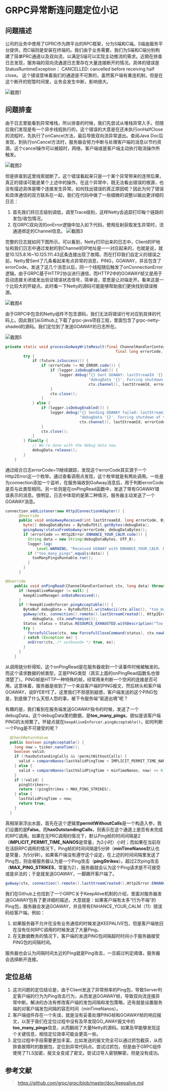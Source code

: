 # GRPC异常断连问题定位小记

## 问题描述
公司的业务中使用了GPRC作为跨平台的RPC框架，分为S端和C端。S端由服务平台提供，而C端则是安装在终端的。我们由于业务需要，我们为S端和C端分别构建了简单PRC通道以及双向流，以满足S端可以实现主动推流的需求。近期在排查日志发现，服务端的双向流通道日志里存在大量连接断开的情况。具体的错误是StatusRuntimeException： CANCELLED: cancelled before receiving half close。 这个错误意味着我们的通道是不可靠的，虽然客户端有重连机制，但是在这个断开的短暂时间里，业务会发生中断，影响很大。

![截图1](grpc-image1.png)

## 问题排查
由于日志里能看到异常堆栈，所以排查的时候，我们先尝试从堆栈异常入手。但随后我们发现是有一个异步线程执行的，这个错误的大意是在还未执行onHalfClose的流程时，先执行了onCancel方法，最后导致双向流异常退出。查阅Java Doc后发现，到执行onCancel方法时，服务器会努力中断与处理客户端的消息以节约资源。这个cancel操作可以被超时，网络，客户端或是客户端主动执行取消操作所触发。

![截图2](grpc-image2.png)

但是排查到这里线索就断了。这个错误看起来只是一个某个异常带来的连带后果，真正的错误可能是某个上述中的操作。在这个异常中，既无法看出错误的根源，也没有描述具体是哪个连接发生异常。如何找出错误的真正原因呢？因此为何了错误和具体通信的双方联系在一起，我们在代码中做了一些细微的调整以输出更详细的日志：

1. 首先我们将日志级别调低，调至Trace级别，这样Netty会追踪打印每个链路的发包/收包情况。
2. 在GRPC双向流的onError逻辑中加入如下代码，使用反射获取发生异常时，流通道绑定的Channel信息。
![截图3](grpc-image3.png)

完整的日志就如同下图所示。可以看到，Netty打印出来的日志中，Client的IP地址和我们日志中通过发射的到Channel的IP地址是一一对应起来的，也就是说，就是10.125.8.16~10.125.111.43这条连接出现了故障。而在打印我们自定义的错误之前，Netty曾Sent了几条看起来有点异常的消息，PING，GOAWAY，并且包含了errorCode。发送了这几个消息以后，同一个线程随后触发了onConnectionError逻辑。由于GRPC基于HTTP2协议进行通信，而HTTP2中的GOAWAY帧又是用于启动连接关闭或发出验证错误状态信号，简单说，意思是让对端走开。看来这是一个比较大的怀疑点。此时看一下Netty的源码可能能够帮助我们更快找到错误根源。

![截图4](grpc-image4.png)

由于GRPC中包含的Netty组件不包含源码，我们无法将错误行号对应到具体的代码上。因此我们从Github上下载了grpc-java项目工程，里面包含了grpc-netty-shaded的源码。我们定位到了发送GOAWAY的日志所在。

![截图5](grpc-image5.png)

```java
private static void processGoAwayWriteResult(final ChannelHandlerContext ctx, final int lastStreamId,
                                                 final long errorCode, final ByteBuf debugData, ChannelFuture future) {
        try {
            if (future.isSuccess()) {
                if (errorCode != NO_ERROR.code()) {
                    if (logger.isDebugEnabled()) {
                        logger.debug("{} Sent GOAWAY: lastStreamId '{}', errorCode '{}', " +
                                     "debugData '{}'. Forcing shutdown of the connection.",
                                     ctx.channel(), lastStreamId, errorCode, debugData.toString(UTF_8), future.cause());
                    }
                    ctx.close();
                }
            } else {
                if (logger.isDebugEnabled()) {
                    logger.debug("{} Sending GOAWAY failed: lastStreamId '{}', errorCode '{}', " +
                                 "debugData '{}'. Forcing shutdown of the connection.",
                                 ctx.channel(), lastStreamId, errorCode, debugData.toString(UTF_8), future.cause());
                }
                ctx.close();
            }
        } finally {
            // We're done with the debug data now.
            debugData.release();
        }
    }
```

通过结合日志errorCode=11继续跟踪，发现这个errorCode其实源于一个Http2Error这一个枚举。通过查看调用点发现，这个枚举就是有两处调用。一处是为connection添加一个监听，在服务端收到GoAway消息后，用于判断errorCode是否与此类型相同。另一处则是在onPingRead函数中，发送了带有GOAWAY错误表示的消息。很明显，日志中体现的是第二种情况，服务器主动发送了一个GOAWAY消息。

```java
connection.addListener(new Http2ConnectionAdapter() {
      @Override
      public void onGoAwayReceived(int lastStreamId, long errorCode, ByteBuf debugData) {
        byte[] debugDataBytes = ByteBufUtil.getBytes(debugData);
        goingAway(statusFromGoAway(errorCode, debugDataBytes));
        if (errorCode == Http2Error.ENHANCE_YOUR_CALM.code()) {
          String data = new String(debugDataBytes, UTF_8);
          logger.log(
              Level.WARNING, "Received GOAWAY with ENHANCE_YOUR_CALM. Debug data: {1}", data);
          if ("too_many_pings".equals(data)) {
            tooManyPingsRunnable.run();
          }
        }
      }
```

```java
@Override
    public void onPingRead(ChannelHandlerContext ctx, long data) throws Http2Exception {
      if (keepAliveManager != null) {
        keepAliveManager.onDataReceived();
      }
      if (!keepAliveEnforcer.pingAcceptable()) {
        ByteBuf debugData = ByteBufUtil.writeAscii(ctx.alloc(), "too_many_pings");
        goAway(ctx, connection().remote().lastStreamCreated(), Http2Error.ENHANCE_YOUR_CALM.code(),
            debugData, ctx.newPromise());
        Status status = Status.RESOURCE_EXHAUSTED.withDescription("Too many pings from client");
        try {
          forcefulClose(ctx, new ForcefulCloseCommand(status), ctx.newPromise());
        } catch (Exception ex) {
          onError(ctx, /* outbound= */ true, ex);
        }
      }
    }

```

从调用链分析得知，这个onPingRead是在服务器收到一个读事件时候被触发的。而这个请求数据的帧类型，正是PING类型（其实上面的onPingRead函数名也很清楚了）。PING帧是HTTP一种特殊的帧，经常用来判断一个空闲的连接是否可用。这意味着，服务器是收到了一个来自客户端的PING报文，然后转头和客户端GOAWAY，说BYEBYE了。这里我们不禁感到疑惑，客户端发送的这个PING包是，到底做了什么天怒人怨的事，被下令服务端“驱逐出境”呢？

有趣的是，我们看到在服务端发送GOAWAY指令的时候，发送了一个debugData，这个debugData里的数据，是**too_many_pings**。貌似是说客户端PING的太频繁了。怀疑点就在`keepAliveEnforcer.pingAcceptable()`，如何判断一个Ping是不可接受的呢？

```java
  @CheckReturnValue
  public boolean pingAcceptable() {
    long now = ticker.nanoTime();
    boolean valid;
    if (!hasOutstandingCalls && !permitWithoutCalls) {
      valid = compareNanos(lastValidPingTime + IMPLICIT_PERMIT_TIME_NANOS, now) <= 0;
    } else {
      valid = compareNanos(lastValidPingTime + minTimeNanos, now) <= 0;
    }
    if (!valid) {
      pingStrikes++;
      return !(pingStrikes > MAX_PING_STRIKES);
    } else {
      lastValidPingTime = now;
      return true;
    }
  }
```

真相渐渐浮出水面，首先在这个逻辑里**permitWithoutCalls**是一个构造入参，我们设置的是**False**。而**hasOutstandingCalls**，则表示在这个通道上是否有未完成的RPC调用。如果在无PRC调用的情况下，默认Ping帧的时间间隔是2（**IMPLICIT_PERMIT_TIME_NANOS**是常量，为2小时）小时；而如果在当前存在活跃RPC调用的情况下，Ping帧的时间间隔是5分钟（**minTimeNanos**默认也是常量，为5分钟）。如果客户端没有遵守这个设定，在上述的时间间隔里发送了Ping包，则会被服务器认为是一个Ping攻击（**pingStrikes**）。超过2次ping攻击（**MAX_PING_STRIKES**，常量为2），服务器就会认为这个Ping请求是不可接受或是非法的；于是就发送GOAWAY，一脚踢开客户端了。


```java
goAway(ctx, connection().remote().lastStreamCreated(),Http2Error.ENHANCE_YOUR_CALM.code(),debugData, ctx.newPromise());
```

我们在Github上也找到了一个GRPC关于KeepAlive机制的介绍，里面对服务器发送GOAWAY包有了更详细的描述，大意就是：如果客户端有太多“行为不端”的Ping包，服务器会发送GOAWAY，并且带有ENHANCE_YOUR_CALM（11）错误码给客户端。例如：

1. 如果服务器不允许在没有业务通信的时候发送KEEPALIVE包，但是客户端依旧在没有任何RPC调用的时候发送了大量Ping。
2. 在无数据教务的情况下，客户端的发送PING包间隔超时时间小于服务器接受PING包的间隔时间。

服务器也会认为间隔时间太近的Ping就是Ping攻击，一旦超过判定阈值，服务器会选择断开连接。

## 定位总结
1. 这次问题的定位结论是，由于Client发送了异常频率的Ping包，导致Server判定客户端的行为为Ping攻击行为，从而发送GOAWAY帧，导致双向流连接异常中断。解决的办法有修改客户端的发包间隔和发包策略，还有就是设置服务端的对客户端发包间隔的容忍时间（minTimeNanos）。
2. 客户端组件存在一个失误，就是没有妥善处理PING帧和GOAWAY帧的响应报文，以至于我们在定位过程中没有及早发现GO_AWAY报文中的**too_many_pings**信息，从而翻阅了大量Netty的源码。如果及早能够发现这个关键信息，相信定位效率可能会更高一些。
3. 定位过程中手段需要更加丰富。比如发送的报文完全可以通过抓包截获，从而排查故障时的数据包，定位到异常代码点。尝试过抓包，但是由于GRPC组件使用了TLS加密，报文全变成了密文。尝试过导入密钥解密，但是没有成功。

## 参考文献
> https://github.com/grpc/grpc/blob/master/doc/keepalive.md
